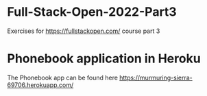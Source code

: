 # Full-Stack-Open-2022-Part3
Exercises for https://fullstackopen.com/ course part 3

# Phonebook application in Heroku
The Phonebook app can be found here https://murmuring-sierra-69706.herokuapp.com/
